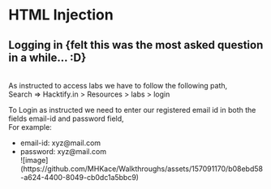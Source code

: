 # HTML Injection

<h2> Logging in {felt this was the most asked question in a while... :D}</h2> <br>
As instructed to access labs we have to follow the following path, <br>
Search => Hacktify.in > Resources > labs > login <br>

To Login as instructed we need to enter our registered email id in both the fields email-id and password field, <br>
For example: 
<ul> <li>email-id: xyz@mail.com</li>
<li>password: xyz@mail.com</li>
![image](https://github.com/MHKace/Walkthroughs/assets/157091170/b08ebd58-a624-4400-8049-cb0dc1a5bbc9)
<br>


